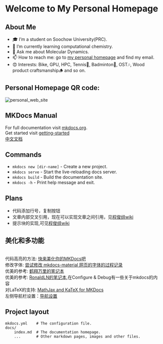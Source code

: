 # Welcome to My Personal Homepage
## About Me
- 🎓 I’m a student on Soochow University(PRC).
- 🌱 I’m currently learning computational chemistry.
- 💬 Ask me about Molecular Dynamics.
- 📫 How to reach me: go to [my personal homepage](https://ternity.github.io/) and find my email.
- 😍 Interests: Bike, GPU, HPC, Tennis🎾, Badminton🏸, OST🎶, Wood product craftsmanship🪵 and so on.


## Personal Homepage QR code:
![personal_web_site](https://github.com/user-attachments/assets/1fa1174b-0bc1-4122-8b46-c4597b59ea85)

## MKDocs Manual
For full documentation visit [mkdocs.org](https://www.mkdocs.org).
<br>Get started visit [getting-started](https://squidfunk.github.io/mkdocs-material/getting-started/)
<br>[中文文档](https://mkdoc-material.llango.com/getting-started/)

## Commands

* `mkdocs new [dir-name]` - Create a new project.
* `mkdocs serve` - Start the live-reloading docs server.
* `mkdocs build` - Build the documentation site.
* `mkdocs -h` - Print help message and exit.

## Plans
- 代码添加行号，复制按钮
- 文章内部交叉引用，现在可以实现文章之间引用，见[程俊组wiki](https://wiki.cheng-group.net/wiki/how_to_edit/howtodo/#_13)
- 提示块的实现,可见[程俊组wiki](https://wiki.cheng-group.net/wiki/how_to_edit/howtodo/#_13)

## 美化和多功能
<br>代码高亮的方法: [快来美化你的MKDocs吧](https://juejin.cn/post/7066641709198737416)
<br>修改字体: [尝试修改 mkdocs-material 网页的字体的过程记录](https://ronaldln.github.io/MyPamphlet-Blog/2023/10/23/mkdocs-material/?h=mkdoc)
<br>优美的参考: [鹤翔万里的笔记本](https://note.tonycrane.cc/)
<br>优美的参考: [RonaldLN的笔记本](https://ronaldln.github.io/MyPamphlet-Blog/category/configure-debug/),在Configure & Debug有一些关于mkdocs的内容
<br>对LaTeX的支持: [MathJax and KaTeX for MKDocs](https://squidfunk.github.io/mkdocs-material/reference/math/#mathjax-mkdocsyml)
<br>左侧导航栏设置：[导航设置](https://afeiroom.github.io/work/notes/mkdocs/navigation/)


## Project layout

    mkdocs.yml    # The configuration file.
    docs/
        index.md  # The documentation homepage.
        ...       # Other markdown pages, images and other files.
